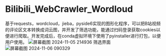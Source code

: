 # Bilibili_WebCrawler_Wordloud
基于requests，wordcloud，jieba，pyside6实现的图形化程序，可以把B站视频的评论区文本转换成词云图，并开发了筛选功能，能通过扫码登录获取cookies以便进行爬取。开发完成后，在conda虚拟环境下使用了pyinstaller进行打包，以便用户使用。
![屏幕截图 2024-11-05 214936](https://github.com/user-attachments/assets/b8835d59-6a41-401e-9d64-9c46897b4bca)
筛选界面
![屏幕截图 2024-11-06 090329](https://github.com/user-attachments/assets/34018696-157d-4ae9-b686-4a2d19e0c008)
